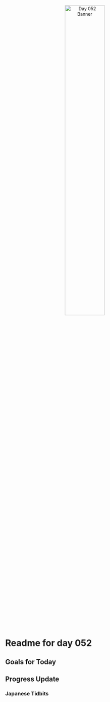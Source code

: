 <div align="center">
 <img src="../Images/image_052.jpg" alt="Day 052 Banner" width="50%">
</div>

# Readme for day 052

## Goals for Today

## Progress Update

### Japanese Tidbits

